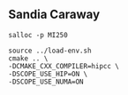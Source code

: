 ## Sandia Caraway

```
salloc -p MI250
```

```
source ../load-env.sh
cmake .. \
-DCMAKE_CXX_COMPILER=hipcc \
-DSCOPE_USE_HIP=ON \
-DSCOPE_USE_NUMA=ON
```